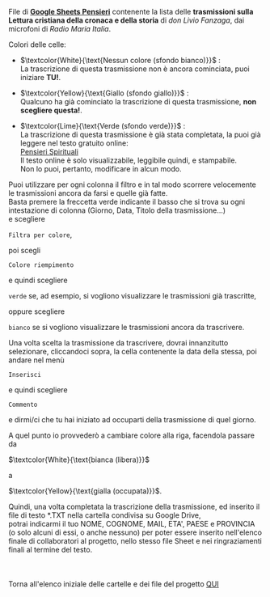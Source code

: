 
File di **[Google Sheets Pensieri](https://docs.google.com/spreadsheets/d/18VII4OIte7B5_PQrYK9lYfO061YqU9I2PD_zum2Z37E/edit?usp=sharing)** contenente la lista delle **trasmissioni sulla Lettura cristiana della cronaca e della storia** di *don Livio Fanzaga*, dai microfoni di *Radio Maria Italia*.<br/>

Colori delle celle:

 - $\textcolor{White}{\text{Nessun colore (sfondo bianco)}}$ :<br/>
La trascrizione di questa trasmissione non è ancora cominciata, puoi iniziare **TU!**.

 - $\textcolor{Yellow}{\text{Giallo (sfondo giallo)}}$ :<br/>
Qualcuno ha già cominciato la trascrizione di questa trasmissione, **non scegliere questa!**.

 - $\textcolor{Lime}{\text{Verde (sfondo verde)}}$ :<br/>
La trascrizione di questa trasmissione è già stata completata, la puoi già leggere nel testo gratuito online:<br/>
[Pensieri Spirituali](https://docs.google.com/document/d/1f79y3bqPjzCxjQToyCH-L5Hn7pKRYA4mrWPsDk5wLSk/edit?usp=sharing)<br/>
Il testo online è solo visualizzabile, leggibile quindi, e stampabile.<br/>
Non lo puoi, pertanto, modificare in alcun modo.

Puoi utilizzare per ogni colonna il filtro e in tal modo scorrere velocemente le trasmissioni ancora da farsi e quelle già fatte.<br/>
Basta premere la freccetta verde indicante il basso che si trova su ogni intestazione di colonna (Giorno, Data, Titolo della trasmissione...)<br/>
e scegliere

`Filtra per colore`,

poi scegli

`Colore riempimento`

e quindi scegliere

`verde` se, ad esempio, si vogliono visualizzare le trasmissioni già trascritte,

oppure scegliere

`bianco` se si vogliono visualizzare le trasmissioni ancora da trascrivere.

Una volta scelta la trasmissione da trascrivere, dovrai innanzitutto selezionare, cliccandoci sopra, la cella contenente la data della stessa,
poi andare nel menù

`Inserisci`

e quindi scegliere

`Commento`

e dirmi/ci che tu hai iniziato ad occuparti della trasmissione di quel giorno.<br/>

A quel punto io provvederò a cambiare colore alla riga, facendola passare da

$\textcolor{White}{\text{bianca (libera)}}$

a

$\textcolor{Yellow}{\text{gialla (occupata)}}$. 

Quindi, una volta completata la trascrizione della trasmissione, ed inserito il file di testo \*.TXT nella cartella condivisa su Google Drive,<br/>
potrai indicarmi il tuo NOME, COGNOME, MAIL, ETA', PAESE e PROVINCIA (o solo alcuni di essi, o anche nessuno) per poter essere inserito
nell'elenco finale di collaboratori al progetto, nello stesso file Sheet e nei ringraziamenti finali al termine del testo.
<br/>
<br/>
<br/>
<br/>
Torna all'elenco iniziale delle cartelle e dei file del progetto [QUI](https://github.com/EmanueleTinari/Pensieri)

